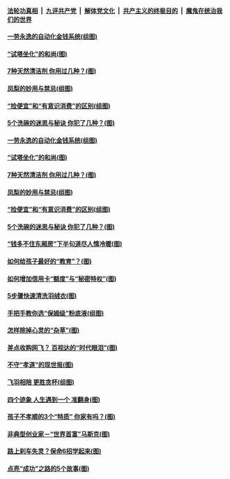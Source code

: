 

####  [法轮功真相](../../../../basic/blob/master/README.md?t=03180231) &nbsp;|&nbsp; [九评共产党](../../../../9ping.md/blob/master/README.md?t=03180231) &nbsp;|&nbsp; [解体党文化](../../../../jtdwh.md/blob/master/README.md?t=03180231)  &nbsp;|&nbsp; [共产主义的终极目的](../../../../gczydzjmd.md/blob/master/README.md?t=03180231) &nbsp;|&nbsp; [魔鬼在统治我们的世界](../../../../mgztzwmdsj.md/blob/master/README.md?t=03180231) 

#### [一劳永逸的自动化金钱系统(组图)](../pages/p8/965857.md?t=03180231) 

#### [“试塔坐化”的和尚(图)](../pages/p8/965261.md?t=03180231) 

#### [7种天然清洁剂 你用过几种？(图)](../pages/p8/965425.md?t=03180231) 

#### [凤梨的妙用与禁忌(组图)](../pages/p8/965531.md?t=03180231) 

#### [“捡便宜”和“有意识消费”的区别(组图)](../pages/p8/965732.md?t=03180231) 

#### [5个洗碗的迷思与秘诀 你犯了几种？(图)](../pages/p8/965428.md?t=03180231) 

#### [一劳永逸的自动化金钱系统(组图)](../pages/p8/965857.md?t=03180231) 

#### [“试塔坐化”的和尚(图)](../pages/p8/965261.md?t=03180231) 

#### [7种天然清洁剂 你用过几种？(图)](../pages/p8/965425.md?t=03180231) 

#### [凤梨的妙用与禁忌(组图)](../pages/p8/965531.md?t=03180231) 

#### [“捡便宜”和“有意识消费”的区别(组图)](../pages/p8/965732.md?t=03180231) 

#### [5个洗碗的迷思与秘诀 你犯了几种？(图)](../pages/p8/965428.md?t=03180231) 

#### [“钱多不住东厢房”下半句道尽人情冷暖(图)](../pages/p8/965697.md?t=03180231) 

#### [如何给孩子最好的“教育”？(图)](../pages/p8/965273.md?t=03180231) 

#### [如何增加信用卡“额度”与“秘密特权”(图)](../pages/p8/965631.md?t=03180231) 

#### [5步骤快速清洗羽绒衣(图)](../pages/p8/965423.md?t=03180231) 

#### [手把手教你选“保姆级”粉底液(组图)](../pages/p8/961399.md?t=03180231) 

#### [怎样除掉心灵的“杂草”(图)](../pages/p8/965075.md?t=03180231) 

#### [差点收购网飞？ 百视达的“时代眼泪”(图)](../pages/p8/965420.md?t=03180231) 

#### [不守“孝道”的现世报(图)](../pages/p8/965286.md?t=03180231) 

#### [飞羽相陪 更胜贪杯(组图)](../pages/p8/965446.md?t=03180231) 

#### [四个迹象 人生遇到一个 准翻身(图)](../pages/p8/965240.md?t=03180231) 

#### [孩子不孝顺的3个“特质” 你家有吗？(图)](../pages/p8/965266.md?t=03180231) 

#### [非典型创业家－“世界首富”马斯克(图)](../pages/p8/965415.md?t=03180231) 

#### [路上刹车失灵？保命6招学起来(图)](../pages/p8/965408.md?t=03180231) 

#### [点亮“成功”之路的5个故事(图)](../pages/p8/965042.md?t=03180231) 

